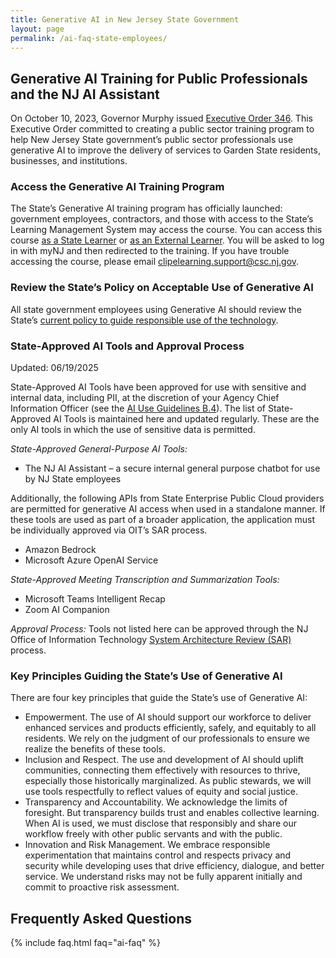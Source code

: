 ```yaml
---
title: Generative AI in New Jersey State Government
layout: page
permalink: /ai-faq-state-employees/
---
```


## Generative AI Training for Public Professionals and the NJ AI Assistant

On October 10, 2023, Governor Murphy issued [Executive Order 346](https://nj.gov/infobank/eo/056murphy/pdf/EO-346.pdf). This Executive Order committed to creating a public sector training program to help New Jersey State government’s public sector professionals use generative AI to improve the delivery of services to Garden State residents, businesses, and institutions.

### Access the Generative AI Training Program

The State’s Generative AI training program has officially launched: government employees, contractors, and those with access to the State’s Learning Management System may access the course. You can access this course [as a State Learner](https://stateofnewjersey.sabacloud.com/Saba/Web_spf/NA9P2PRD001/common/ledetail/CLIP.RAIPP.WBT/latestversion) or [as an External Learner](https://stateofnewjersey-external.sabacloud.com/Saba/Web_spf/NA9P2PRD001/common/ledetail/CLIP.RAIPP.WBT/latestversion). You will be asked to log in with myNJ and then redirected to the training. If you have trouble accessing the course, please email [clipelearning.support@csc.nj.gov](mailto:clipelearning.support@csc.nj.gov).

### Review the State’s Policy on Acceptable Use of Generative AI

All state government employees using Generative AI should review the State’s [current policy to guide responsible use of the technology](https://sonj-my.sharepoint.com/:w:/g/personal/walker_gosrich_oit_nj_gov/EWKTs7_EwW1NkTdMwATYfJEBOngSzn8Vkx6Q7sfDneOMeA?e=rP9dzW).

### State-Approved AI Tools and Approval Process

Updated: 06/19/2025

State-Approved AI Tools have been approved for use with sensitive and internal data, including PII, at the discretion of your Agency Chief Information Officer (see the [AI Use Guidelines B.4](https://nj.gov/it/docs/ps/25-OIT-001-State-of-New-Jersey-Guidance-on-Responsible-Use-of-Generative-AI.pdf)). The list of State-Approved AI Tools is maintained here and updated regularly. These are the only AI tools in which the use of sensitive data is permitted.

_State-Approved General-Purpose AI Tools:_

- The NJ AI Assistant – a secure internal general purpose chatbot for use by NJ State employees

Additionally, the following APIs from State Enterprise Public Cloud providers are permitted for generative AI access when used in a standalone manner. If these tools are used as part of a broader application, the application must be individually approved via OIT’s SAR process.

- Amazon Bedrock
- Microsoft Azure OpenAI Service

_State-Approved Meeting Transcription and Summarization Tools:_

- Microsoft Teams Intelligent Recap
- Zoom AI Companion

_Approval Process:_
Tools not listed here can be approved through the NJ Office of Information Technology [System Architecture Review (SAR)](https://nj.gov/it/whatwedo/sar/) process.

### Key Principles Guiding the State’s Use of Generative AI

There are four key principles that guide the State’s use of Generative AI:

- Empowerment. The use of AI should support our workforce to deliver enhanced services and products efficiently, safely, and equitably to all residents. We rely on the judgment of our professionals to ensure we realize the benefits of these tools.
- Inclusion and Respect. The use and development of AI should uplift communities, connecting them effectively with resources to thrive, especially those historically marginalized. As public stewards, we will use tools respectfully to reflect values of equity and social justice.
- Transparency and Accountability. We acknowledge the limits of foresight. But transparency builds trust and enables collective learning. When AI is used, we must disclose that responsibly and share our workflow freely with other public servants and with the public.
- Innovation and Risk Management. We embrace responsible experimentation that maintains control and respects privacy and security while developing uses that drive efficiency, dialogue, and better service. We understand risks may not be fully apparent initially and commit to proactive risk assessment.

## Frequently Asked Questions

{% include faq.html faq="ai-faq" %}
